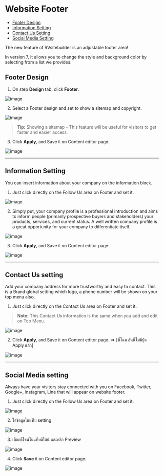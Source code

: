 # Website Footer

  - [Footer Design](#footerdesign)
  - [Information Setting](#informationsetting)
  - [Contact Us Setting](#contactussetting)
  - [Social Media Setting](#socialsetting)



The new feature of RVsitebuilder is an adjustable footer area!

In version 7, it allows you to change the style and background color by selecting from a list we provides.



<a name="footerdesign"></a>
## Footer Design

1. On step **Design** tab, click **Footer**.

![image](images/img_01_footer.png)

2. Select a Footer design and set to show a sitemap and copyright.

![image](images/img_02_select_a_footer_design.png)

> **Tip:** Showing a sitemap - This feature will be useful for visitors to get faster and easier access.

3. Click **Apply**, and Save it on Content editor page.

 ![image](images/img_03_click_apply_and_save_footer.png)


---------------------------------------------------------------------------------------------------


<a name="informationsetting"></a>
## Information Setting

You can insert information about your company on the information block.

1. Just click directly on the Follow Us area on Footer and set it. 

 ![image](images/img_04_click_footer_area.png)

2. Simply put, your company profile is a professional introduction and aims to inform people (primarily prospective buyers and stakeholders) your products, services, and current status. A well written company profile is a great opportunity for your company to differentiate itself.

![image](images/img_05_edit_info_footer.png)

3. Click **Apply**, and Save it on Content editor page.

 ![image](images/img_06_click_apply_and_save_info_footer.png)


---------------------------------------------------------------------------------------------------


<a name="contactussetting"></a>
## Contact Us setting

Add your company address for more trustworthy and easy to contact. This is a Brand global setting which logo, a phone number will be shown on your top menu also.

1. Just click directly on the Contact Us area on Footer and set it. 

> **Note:** This Contact Us information is the same when you add and edit on Top Menu.

![image](images/img_07_click_contact_us_area.png)

2. Click **Apply**, and Save it on Content editor page.
=> [พี่โฉม อันนี้ไม่มีปุ่ม Apply แล้ว]

 ![image](images/img_08_save_contact_us_area.png)


---------------------------------------------------------------------------------------------------


<a name="socialsetting"></a>
## Social Media setting

Always have your visitors stay connected with you on Facebook, Twitter, Google+, Instagram, Line that will appear on website footer.

1. Just click directly on the Follow Us area on Footer and set it. 
  
![image](images/img_09_click_follow_us_area.png)

2. ใส่ข้อมูลในแท็บ setting
   
![image](images/img_10_input_data_setting_follow_us_area.png)

3. เลือกดีไซน์ในแท็บดีไซน์ และคลิก Preview

![image](images/img_11_select_design_follow_us_area.png)

4. Click **Save** it on Content editor page.

![image](images/img_12_save_follow_us_area.png)